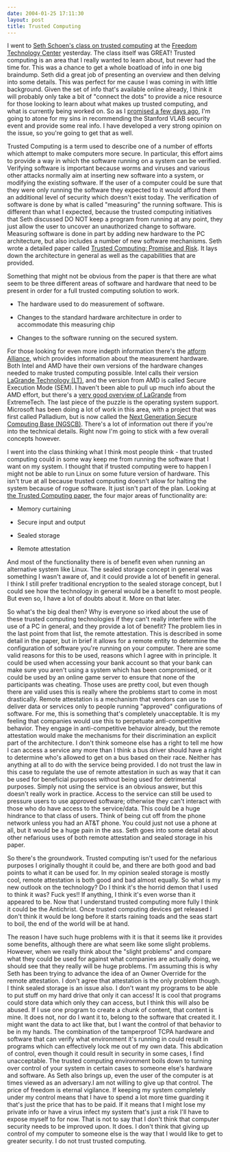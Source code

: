 ```yaml
---
date: 2004-01-25 17:11:30
layout: post
title: Trusted Computing
---
```


I went to [Seth Schoen's class on trusted computing](http://freedomtechnologycenter.org/classes/tc/) at the [Freedom Technology Center](http://freedomtechnologycenter.org/) yesterday. The class itself was GREAT! Trusted computing is an area that I really wanted to learn about, but never had the time for. This was a chance to get a whole boatload of info in one big braindump. Seth did a great job of presenting an overview and then delving into some details. This was perfect for me cause I was coming in with little background. Given the set of info that's available online already, I think it will probably only take a bit of "connect the dots" to provide a nice resource for those looking to learn about what makes up trusted computing, and what is currently being worked on. So as I [promised a few days ago](http://www.bitsplitter.net/blog/index.php?p=122), I'm going to atone for my sins in recommending the Stanford VLAB security event and provide some real info. I have developed a very strong opinion on the issue, so you're going to get that as well.

Trusted Computing is a term used to describe one of a number of efforts which attempt to make computers more secure. In particular, this effort aims to provide a way in which the software running on a system can be verified. Verifying software is important because worms and viruses and various other attacks normally aim at inserting new software into a system, or modifying the existing software. If the user of a computer could be sure that they were only running the software they expected to it would afford them an additional level of security which doesn't exist today. The verification of software is done by what is called "measuring" the running software. This is different than what I expected, because the trusted computing initiatives that Seth discussed DO NOT keep a program from running at any point, they just allow the user to uncover an unauthorized change to software. Measuring software is done in part by adding new hardware to the PC architecture, but also includes a number of new software mechanisms.  Seth wrote a detailed paper called [Trusted Computing: Promise and Risk](http://www.eff.org/Infra/trusted_computing/20031001_tc.php). It lays down the architecture in general as well as the capabilities that are provided.

Something that might not be obvious from the paper is that there are what seem to be three different areas of software and hardware that need to be present in order for a full trusted computing solution to work.




  * The hardware used to do measurement of software.

  * Changes to the standard hardware architecture in order to accommodate this measuring chip

  * Changes to the software running on the secured system.


For those looking for even more indepth information there's the [atform Alliance](http://www.trustedcomputing.org/home), which provides information about the measurement hardware. Both Intel and AMD have their own versions of the hardware changes needed to make trusted computing possible. Intel calls their version [LaGrande Technology (LT)](http://www.intel.com/technology/security/index.htm), and the version from AMD is called Secure Execution Mode (SEM). I haven't been able to pull up much info about the AMD effort, but there's a [very good overview of LaGrande](http://www.extremetech.com/article2/0,3973,1274119,00.asp) from ExtremeTech. The last piece of the puzzle is the operating system support. Microsoft has been doing a lot of work in this area, with a project that was first called Palladium, but is now called the [Next Generation Secure Computing Base (NGSCB)](http://www.microsoft.com/resources/ngscb/default.mspx). There's a lot of information out there if you're into the technical details. Right now I'm going to stick with a few overall concepts however.

I went into the class thinking what I think most people think - that trusted computing could in some way keep me from running the software that I want on my system. I thought that if trusted computing were to happen I might not be able to run Linux on some future version of hardware. This isn't true at all because trusted computing doesn't allow for halting the system because of rogue software. It just isn't part of the plan. Looking at [the Trusted Computing paper](http://www.eff.org/Infra/trusted_computing/20031001_tc.php), the four major areas of functionality are:




  * Memory curtaining

  * Secure input and output

  * Sealed storage

  * Remote attestation


And most of the functionality there is of benefit even when running an alternative system like Linux. The sealed storage concept in general was something I wasn't aware of, and it could provide a lot of benefit in general. I think I still prefer traditional encryption to the sealed storage concept, but I could see how the technology in general would be a benefit to most people. But even so, I have a lot of doubts about it. More on that later.

So what's the big deal then? Why is everyone so irked about the use of these trusted computing technologies if they can't really interfere with the use of a PC in general, and they provide a lot of benefit? The problem lies in the last point from that list, the remote attestation. This is described in some detail in the paper, but in brief it allows for a remote entity to determine the configuration of software you're running on your computer. There are some valid reasons for this to be used, reasons which I agree with in principle. It could be used when accessing your bank account so that your bank can make sure you aren't using a system which has been compromised, or it could be used by an online game server to ensure that none of the participants was cheating. Those uses are pretty cool, but even though there are valid uses this is really where the problems start to come in most drastically. Remote attestation is a mechanism that vendors can use to deliver data or services only to people running "approved" configurations of software. For me, this is something that's completely unacceptable. It is my feeling that companies would use this to perpetuate anti-competitive behavior. They engage in anti-competitive behavior already, but the remote attestation would make the mechanisms for their discrimination an explicit part of the architecture. I don't think someone else has a right to tell me how I can access a service any more than I think a bus driver should have a right to determine who's allowed to get on a bus based on their race. Neither has anything at all to do with the service being provided. I do not trust the law in this case to regulate the use of remote attestation in such as way that it can be used for beneficial purposes without being used for detrimental purposes. Simply not using the service is an obvious answer, but this doesn't really work in practice. Access to the service can still be used to pressure users to use approved software; otherwise they can't interact with those who do have access to the service/data. This could be a huge hindrance to that class of users. Think of being cut off from the phone network unless you had an AT&T phone. You could just not use a phone at all, but it would be a huge pain in the ass.  Seth goes into some detail about other nefarious uses of both remote attestation and sealed storage in his paper.

So there's the groundwork. Trusted computing isn't used for the nefarious purposes I originally thought it could be, and there are both good and bad points to what it can be used for. In my opinion sealed storage is mostly cool, remote attestation is both good and bad almost equally. So what is my new outlook on the technology? Do I think it's the horrid demon that I used to think it was? Fuck yes!! If anything, I think it's even worse than it appeared to be. Now that I understand trusted computing more fully I think it could be the Antichrist. Once trusted computing devices get released I don't think it would be long before it starts raining toads and the seas start to boil, the end of the world will be at hand.

The reason I have such huge problems with it is that it seems like it provides some benefits, although there are what seem like some slight problems. However, when we really think about the "slight problems" and compare what they could be used for against what companies are actually doing, we should see that they really will be huge problems. I'm assuming this is why Seth has been trying to advance the idea of an Owner Override for the remote attestation. I don't agree that attestation is the only problem though. I think sealed storage is an issue also. I don't want my programs to be able to put stuff on my hard drive that only it can access! It is cool that programs could store data which only they can access, but I think this will also be abused. If I use one program to create a chunk of content, that content is mine. It does not, nor do I want it to, belong to the software that created it. I might want the data to act like that, but I want the control of that behavior to be in my hands. The combination of the tamperproof TCPA hardware and software that can verify what environment it's running in could result in programs which can effectively lock me out of my own data. This abdication of control, even though it could result in security in some cases, I find unacceptable. The trusted computing environment boils down to turning over control of your system in certain cases to someone else's hardware and software. As Seth also brings up, even the user of the computer is at times viewed as an adversary.I am not willing to give up that control. The price of freedom is eternal vigilance. If keeping my system completely under my control means that I have to spend a lot more time guarding it that's just the price that has to be paid. If it means that I might lose my private info or have a virus infect my system that's just a risk I'll have to expose myself to for now. That is not to say that I don't think that computer security needs to be improved upon. It does. I don't think that giving up control of my computer to someone else is the way that I would like to get to greater security. I do not trust trusted computing.
